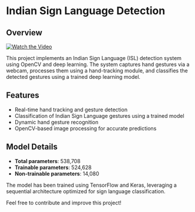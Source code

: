 # Indian Sign Language Detection

## Overview
[![Watch the Video](https://img.youtube.com/vi/Y4pwogs6H5o/0.jpg)](https://www.youtube.com/shorts/Y4pwogs6H5o)

This project implements an Indian Sign Language (ISL) detection system using OpenCV and deep learning. The system captures hand gestures via a webcam, processes them using a hand-tracking module, and classifies the detected gestures using a trained deep learning model.

## Features
- Real-time hand tracking and gesture detection
- Classification of Indian Sign Language gestures using a trained model
- Dynamic hand gesture recognition
- OpenCV-based image processing for accurate predictions

## Model Details
- **Total parameters**: 538,708
- **Trainable parameters**: 524,628
- **Non-trainable parameters**: 14,080

The model has been trained using TensorFlow and Keras, leveraging a sequential architecture optimized for sign language classification.

Feel free to contribute and improve this project!

